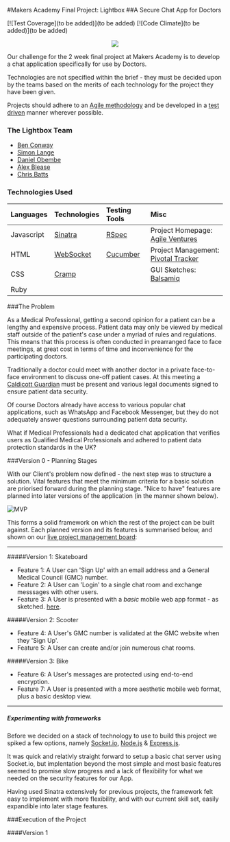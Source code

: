 #Makers Academy Final Project: Lightbox
##A Secure Chat App for Doctors

[![Test Coverage](to be added)](to be added)
[![Code Climate](to be added)](to be added)

<p align="center"> <img src="http://www.gifss.com/profesiones/doctores/doctor-05.gif" /> </p>

Our challenge for the 2 week final project at Makers Academy is to develop a chat application specifically for use by Doctors.
   
Technologies are not specified within the brief - they must be decided upon by the teams based on the merits of each technology for the project they have been given.
   
Projects should adhere to an [Agile methodology](http://agilemethodology.org/) and be developed in a [test driven](http://agiledata.org/essays/tdd.html) manner wherever possible.
      
### The Lightbox Team

- [Ben Conway](https://github.com/Benc93)
- [Simon Lange](https://github.com/langesi)
- [Daniel Obembe](https://github.com/ayoobembe)
- [Alex Blease](https://github.com/ablease)
- [Chris Batts](https://github.com/chrisjbatts)

### Technologies Used
   
| Languages | Technologies  | Testing Tools| Misc
| :---------------------------------------------- |:------------|:-----------|:----|
| Javascript|[Sinatra](http://www.sinatrarb.com/)                |[RSpec](http://rspec.info/)    |Project Homepage: [Agile Ventures](http://agileventures.org/projects/secondappinion)      |
| HTML      |[WebSocket](http://en.wikipedia.org/wiki/WebSocket) |[Cucumber](http://cukes.info/) |Project Management: [Pivotal Tracker](https://www.pivotaltracker.com/n/projects/1253704)      |
| CSS       |[Cramp](https://github.com/lifo/cramp)              |            | GUI Sketches: [Balsamiq](https://makerslightbox.mybalsamiq.com/projects/lightbox/lightbox%20app) |
| Ruby      |                                                    |             | 
    
   
###The Problem
    
As a Medical Professional, getting a second opinion for a patient can be a lengthy and expensive process. Patient data may only be viewed by medical staff outside of the patient's case under a myriad of rules and regulations. This means that this process is often conducted in prearranged face to face meetings, at great cost in terms of time and inconvenience for the participating doctors.
   
Traditionally a doctor could meet with another doctor in a private face-to-face environment to discuss one-off patient cases. At this meeting a [Caldicott Guardian](http://systems.hscic.gov.uk/data/ods/searchtools/caldicott/index_html) must be present and various legal documents signed to ensure patient data security.
   
Of course Doctors already have access to various popular chat applications, such as WhatsApp and Facebook Messenger, but they do not adequately answer questions surrounding patient data security. 
   
What if Medical Professionals had a dedicated chat application that verifies users as Qualified Medical Professionals and adhered to patient data protection standards in the UK? 
   
###Version 0 - Planning Stages
     
With our Client's problem now defined - the next step was to structure a solution. Vital features that meet the minimum criteria for a basic solution are priorised forward during the planning stage. "Nice to have" features are planned into later versions of the application (in the manner shown below).  
    
![MVP](https://fastmonkeys.files.wordpress.com/2014/06/howtobuildmvp.gif?w=500)
    
This forms a solid framework on which the rest of the project can be built against. Each planned version and its features is summarised below, and shown on our [live project management board](https://www.pivotaltracker.com/n/projects/1253704):
      
____________________________________________________________________________________________________________________________
#####Version 1: Skateboard

+ Feature 1: A User can 'Sign Up' with an email address and a General Medical Council (GMC) number. 
+ Feature 2: A User can 'Login' to a single chat room and exchange messsages with other users.
+ Feature 3: A User is presented with a *basic* mobile web app format - as sketched. [here](https://makerslightbox.mybalsamiq.com/projects/lightbox/lightbox%20app).
    
#####Version 2: Scooter
    
+ Feature 4: A User's GMC number is validated at the GMC website when they 'Sign Up'.
+ Feature 5: A User can create and/or join numerous chat rooms.
    
#####Version 3: Bike
    
+ Feature 6: A User's messages are protected using end-to-end encryption. 
+ Feature 7: A User is presented with a more aesthetic mobile web format, plus a basic desktop view. 

___________________________________________________________________
    
##### Experimenting with frameworks
    
Before we decided on a stack of technology to use to build this project we spiked a few options, namely [Socket.io](http://socket.io/), [Node.js](http://nodejs.org/) & [Express.js](http://expressjs.com/).
    
It was quick and relativly straight forward to setup a basic chat server using Socket.io, but implentation beyond the most simple and most basic features seemed to promise slow progress and a lack of flexibility for what we needed on the security features for our App.
    
Having used Sinatra extensively for previous projects, the framework felt easy to implement with more flexibility, and with our current skill set, easily expandible into later stage features. 
    
###Execution of the Project
    
####Version 1 
    


